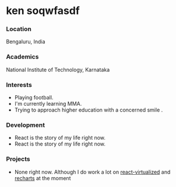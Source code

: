 # ken soqwfasdf

### Location

Bengaluru, India

### Academics

National Institute of Technology, Karnataka

### Interests

- Playing football.
- I'm currently learning MMA.
- Trying to approach higher education with a concerned smile .

### Development

- React is the story of my life right now.
- React is the story of my life right now.

### Projects

- None right now. Although I do work a lot on [react-virtualized](https://github.com/bvaughn/react-virtualized) and [recharts](https://github.com/recharts/recharts) at the moment